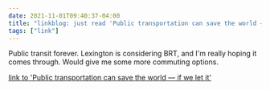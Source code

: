 ```yaml
---
date: 2021-11-01T09:40:37-04:00
title: "linkblog: just read 'Public transportation can save the world — if we let it'"
tags: ["link"]
---
```

Public transit forever. Lexington is considering BRT, and I'm really hoping it comes through. Would give me some more commuting options.
 
[link to 'Public transportation can save the world — if we let it'](https://www.theverge.com/22749305/public-transportation-covid-climate-buses-future)
